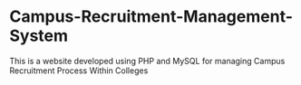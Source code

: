 # Campus-Recruitment-Management-System
This is a website developed using PHP and MySQL for managing Campus Recruitment Process Within Colleges
